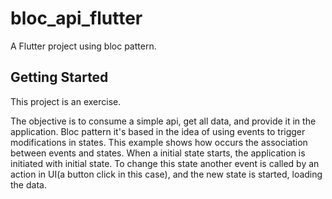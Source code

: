 # bloc_api_flutter

A Flutter project using bloc pattern.

## Getting Started

This project is an exercise.

The objective is to consume a simple api, get all data, and provide it in the application.
Bloc pattern it's based in the idea of using events to trigger modifications in states.
This example shows how occurs the association between events and states.
When a initial state starts, the application is initiated with initial state. To change this state
another event is called by an action in UI(a button click in this case), and the new state is started,
loading the data.
